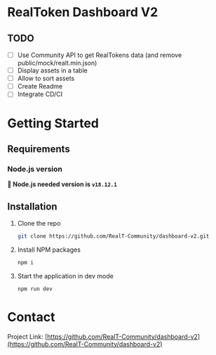# RealToken Dashboard V2

## TODO

- [ ] Use Community API to get RealTokens data (and remove public/mock/realt.min.json)
- [ ] Display assets in a table
- [ ] Allow to sort assets
- [ ] Create Readme
- [ ] Integrate CD/CI

# Getting Started

## Requirements

### Node.js version

<strong>📣 Node.js needed version is `v18.12.1`</strong>

## Installation

1. Clone the repo
   ```sh
   git clone https://github.com/RealT-Community/dashboard-v2.git
   ```
2. Install NPM packages
   ```sh
   npm i
   ```
3. Start the application in dev mode
   ```sh
   npm run dev
   ```

# Contact

Project Link: [https://github.com/RealT-Community/dashboard-v2](https://github.com/RealT-Community/dashboard-v2)
